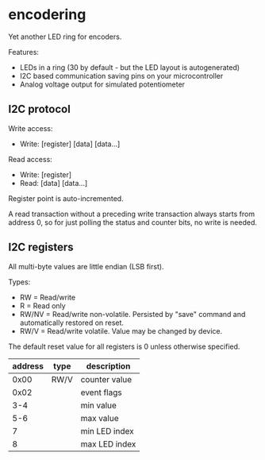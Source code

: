 encodering
==========

Yet another LED ring for encoders.

Features:

- LEDs in a ring (30 by default - but the LED layout is autogenerated)
- I2C based communication saving pins on your microcontroller
- Analog voltage output for simulated potentiometer

I2C protocol
------------

Write access:

- Write: [register] [data] [data...]

Read access:

- Write: [register]
- Read: [data] [data...]

Register point is auto-incremented.

A read transaction without a preceding write transaction always starts from
address 0, so for just polling the status and counter bits, no write is needed.

I2C registers
-------------

All multi-byte values are little endian (LSB first).

Types:

- RW = Read/write
- R = Read only
- RW/NV = Read/write non-volatile. Persisted by "save" command and automatically restored on reset.
- RW/V = Read/write volatile. Value may be changed by device.

The default reset value for all registers is 0 unless otherwise specified.

| address |   type  | description   |
| ------- | --- | ------------- |
| 0x00    | RW/V    | counter value |
| 0x02    |     | event flags   |
| 3-4     |     | min value     |
| 5-6     |     | max value     |
| 7       |     | min LED index |
| 8       |     | max LED index |
